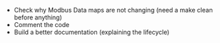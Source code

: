 - Check why Modbus Data maps are not changing (need a make clean before anything)
- Comment the code
- Build a better documentation (explaining the lifecycle) 
